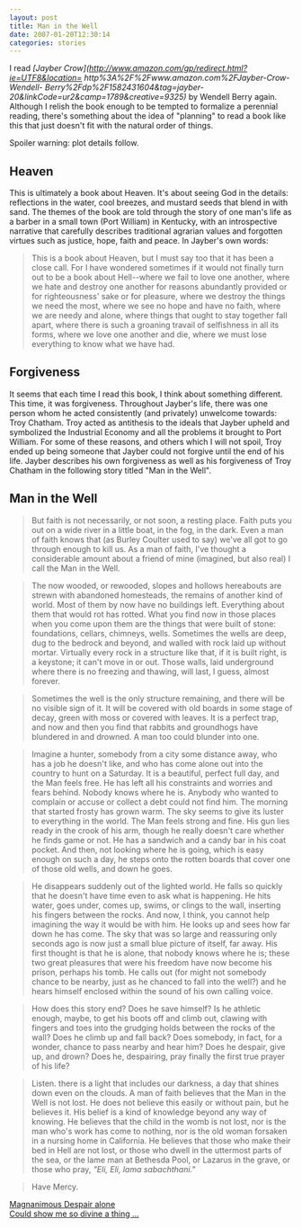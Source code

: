 ```yaml
---
layout: post
title: Man in the Well
date: 2007-01-20T12:30:14
categories: stories
---
```


I read _[Jayber Crow](http://www.amazon.com/gp/redirect.html?ie=UTF8&location=
http%3A%2F%2Fwww.amazon.com%2FJayber-Crow-Wendell-
Berry%2Fdp%2F1582431604&tag=jayber-20&linkCode=ur2&camp=1789&creative=9325)_
by Wendell Berry again. Although I relish the book enough to be tempted to
formalize a perennial reading, there's something about the idea of "planning"
to read a book like this that just doesn't fit with the natural order of
things.


Spoiler warning: plot details follow.

## Heaven

This is ultimately a book about Heaven. It's about seeing God in the details:
reflections in the water, cool breezes, and mustard seeds that blend in with
sand. The themes of the book are told through the story of one man's life as a
barber in a small town (Port William) in Kentucky, with an introspective
narrative that carefully describes traditional agrarian values and forgotten
virtues such as justice, hope, faith and peace. In Jayber's own words:

> This is a book about Heaven, but I must say too that it has been a close
call. For I have wondered sometimes if it would not finally turn out to be a
book about Hell--where we fail to love one another, where we hate and destroy
one another for reasons abundantly provided or for righteousness' sake or for
pleasure, where we destroy the things we need the most, where we see no hope
and have no faith, where we are needy and alone, where things that ought to
stay together fall apart, where there is such a groaning travail of
selfishness in all its forms, where we love one another and die, where we must
lose everything to know what we have had.

## Forgiveness

It seems that each time I read this book, I think about something different.
This time, it was forgiveness. Throughout Jayber's life, there was one person
whom he acted consistently (and privately) unwelcome towards: Troy Chatham.
Troy acted as antithesis to the ideals that Jayber upheld and symbolized the
Industrial Economy and all the problems it brought to Port William. For some
of these reasons, and others which I will not spoil, Troy ended up being
someone that Jayber could not forgive until the end of his life. Jayber
describes his own forgiveness as well as his forgiveness of Troy Chatham in
the following story titled "Man in the Well".

## Man in the Well

> But faith is not necessarily, or not soon, a resting place. Faith puts you
out on a wide river in a little boat, in the fog, in the dark. Even a man of
faith knows that (as Burley Coulter used to say) we've all got to go through
enough to kill us. As a man of faith, I've thought a considerable amount about
a friend of mine (imagined, but also real) I call the Man in the Well.

>

> The now wooded, or rewooded, slopes and hollows hereabouts are strewn with
abandoned homesteads, the remains of another kind of world. Most of them by
now have no buildings left. Everything about them that would rot has rotted.
What you find now in those places when you come upon them are the things that
were built of stone: foundations, cellars, chimneys, wells. Sometimes the
wells are deep, dug to the bedrock and beyond, and walled with rock laid up
without mortar. Virtually every rock in a structure like that, if it is built
right, is a keystone; it can't move in or out. Those walls, laid underground
where there is no freezing and thawing, will last, I guess, almost forever.

>

> Sometimes the well is the only structure remaining, and there will be no
visible sign of it. It will be covered with old boards in some stage of decay,
green with moss or covered with leaves. It is a perfect trap, and now and then
you find that rabbits and groundhogs have blundered in and drowned. A man too
could blunder into one.

>

> Imagine a hunter, somebody from a city some distance away, who has a job he
doesn't like, and who has come alone out into the country to hunt on a
Saturday. It is a beautiful, perfect full day, and the Man feels free. He has
left all his constraints and worries and fears behind. Nobody knows where he
is. Anybody who wanted to complain or accuse or collect a debt could not find
him. The morning that started frosty has grown warm. The sky seems to give its
luster to everything in the world. The Man feels strong and fine. His gun lies
ready in the crook of his arm, though he really doesn't care whether he finds
game or not. He has a sandwich and a candy bar in his coat pocket. And then,
not looking where he is going, which is easy enough on such a day, he steps
onto the rotten boards that cover one of those old wells, and down he goes.

>

> He disappears suddenly out of the lighted world. He falls so quickly that he
doesn't have time even to ask what is happening. He hits water, goes under,
comes up, swims, or clings to the wall, inserting his fingers between the
rocks. And now, I think, you cannot help imagining the way it would be with
him. He looks up and sees how far down he has come. The sky that was so large
and reassuring only seconds ago is now just a small blue picture of itself,
far away. His first thought is that he is alone, that nobody knows where he
is; these two great pleasures that were his freedom have now become his
prison, perhaps his tomb. He calls out (for might not somebody chance to be
nearby, just as he chanced to fall into the well?) and he hears himself
enclosed within the sound of his own calling voice.

>

> How does this story end? Does he save himself? Is he athletic enough, maybe,
to get his boots off and climb out, clawing with fingers and toes into the
grudging holds between the rocks of the wall? Does he climb up and fall back?
Does somebody, in fact, for a wonder, chance to pass nearby and hear him? Does
he despair, give up, and drown? Does he, despairing, pray finally the first
true prayer of his life?

>

> Listen. there is a light that includes our darkness, a day that shines down
even on the clouds. A man of faith believes that the Man in the Well is not
lost. He does not believe this easily or without pain, but he believes it. His
belief is a kind of knowledge beyond any way of knowing. He believes that the
child in the womb is not lost, nor is the man who's work has come to nothing,
nor is the old woman forsaken in a nursing home in California. He believes
that those who make their bed in Hell are not lost, or those who dwell in the
uttermost parts of the sea, or the lame man at Bethesda Pool, or Lazarus in
the grave, or those who pray, _"Eli, Eli, lama sabachthani."_

>

> Have Mercy.

[Magnanimous Despair alone  
Could show me so divine a thing
...](http://www.poets.org/viewmedia.php/prmMID/16162)


